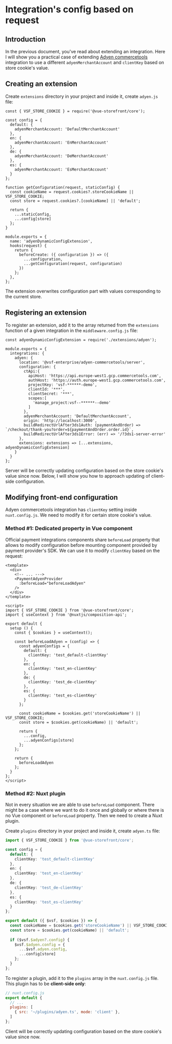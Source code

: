 # Integration's config based on request

## Introduction

In the previous document, you've read about extending an integration. Here I will show you a practical case of extending [Adyen commercetools](https://docs.vuestorefront.io/adyen/guide/introduction.html) integration to use a different `adyenMerchantAccount` and `clientKey` based on store cookie's value.

## Creating an extension

Create `extensions` directory in your project and inside it, create `adyen.js` file:

```js{34}
const { VSF_STORE_COOKIE } = require('@vue-storefront/core');

const config = {
  default: {
    adyenMerchantAccount: 'DefaultMerchantAccount'
  },
  en: {
    adyenMerchantAccount: 'EnMerchantAccount'
  },
  de: {
    adyenMerchantAccount: 'DeMerchantAccount'
  },
  es: {
    adyenMerchantAccount: 'EsMerchantAccount'
  }
};

function getConfiguration(request, staticConfig) {
  const cookieName = request.cookies?.storeCookieName || VSF_STORE_COOKIE;
  const store = request.cookies?.[cookieName] || 'default';
  
  return {
    ...staticConfig,
    ...config[store]
  };
}

module.exports = {
  name: 'adyenDynamicConfigExtension',
  hooks(request) {
    return {
      beforeCreate: ({ configuration }) => ({
        ...configuration,
        ...getConfiguration(request, configuration)
      })
    };
  },
};

```

The extension overwrites configuration part with values corresponding to the current store.

## Registering an extension

To register an extension, add it to the array returned from the `extensions` function of a given integration in the `middleware.config.js` file:

```js{23}
const adyenDynamicConfigExtension = require('./extensions/adyen');

module.exports = {
  integrations: {
    adyen: {
      location: '@vsf-enterprise/adyen-commercetools/server',
      configuration: {
        ctApi:{
          apiHost: 'https://api.europe-west1.gcp.commercetools.com',
          authHost: 'https://auth.europe-west1.gcp.commercetools.com',
          projectKey: 'vsf-******-demo',
          clientId: '***',
          clientSecret: '***',
          scopes:[
            'manage_project:vsf--******--demo'
          ]
        },
        adyenMerchantAccount: 'DefaultMerchantAccount',
        origin: 'http://localhost:3000',
        buildRedirectUrlAfter3ds1Auth: (paymentAndOrder) => `/checkout/thank-you?order=${paymentAndOrder.order.id}`,
        buildRedirectUrlAfter3ds1Error: (err) => '/?3ds1-server-error'
      },
      extensions: extensions => [...extensions, adyenDynamicConfigExtension]
    }
  }
};
```

Server will be correctly updating configuration based on the store cookie's value since now. Below, I will show you how to approach updating of client-side configuration.

## Modifying front-end configuration

Adyen commercetools integration has `clientKey` setting inside `nuxt.config.js`. We need to modify it for certain store cookie's value. 

### Method #1: Dedicated property in Vue component

Official payment integrations components share `beforeLoad` property that allows to modify configuration before mounting component provided by payment provider's SDK. We can use it to modify `clientKey` based on the request:

```vue
<template>
  <div>
    <!-- ... --->
    <PaymentAdyenProvider
      :beforeLoad="beforeLoadAdyen"
    />
  </div>
</template>

<script>
import { VSF_STORE_COOKIE } from '@vue-storefront/core';
import { useContext } from '@nuxtjs/composition-api';

export default {
  setup () {
    const { $cookies } = useContext();

    const beforeLoadAdyen = (config) => {
      const adyenConfigs = {
        default: {
          clientKey: 'test_default-clientKey'
        },
        en: {
          clientKey: 'test_en-clientKey'
        },
        de: {
          clientKey: 'test_de-clientKey'
        },
        es: {
          clientKey: 'test_es-clientKey'
        }
      };

      const cookieName = $cookies.get('storeCookieName') || VSF_STORE_COOKIE;
      const store = $cookies.get(cookieName) || 'default';

      return {
        ...config,
        ...adyenConfigs[store]
      };
    };

    return {
      beforeLoadAdyen
    };
  }
};
</script>
```

### Method #2: Nuxt plugin

Not in every situation we are able to use `beforeLoad` component. There might be a case where we want to do it once and globally or where there is no Vue component or `beforeLoad` property. Then we need to create a Nuxt plugin.

Create `plugins` directory in your project and inside it, create `adyen.ts` file:
```ts
import { VSF_STORE_COOKIE } from '@vue-storefront/core';

const config = {
  default: {
    clientKey: 'test_default-clientKey'
  },
  en: {
    clientKey: 'test_en-clientKey'
  },
  de: {
    clientKey: 'test_de-clientKey'
  },
  es: {
    clientKey: 'test_es-clientKey'
  }
};

export default ({ $vsf, $cookies }) => {
  const cookieName = $cookies.get('storeCookieName') || VSF_STORE_COOKIE;
  const store = $cookies.get(cookieName) || 'default';
  
  if ($vsf.$adyen?.config) {
    $vsf.$adyen.config = {
      ...$vsf.adyen.config,
      ...config[store]
    };
  }
};
```

To register a plugin, add it to the `plugins` array in the `nuxt.config.js` file. This plugin has to be **client-side only**:
```js
// nuxt.config.js
export default {
  // ...
  plugins: [
    { src: '~/plugins/adyen.ts', mode: 'client' },
  ]
};
```

Client will be correctly updating configuration based on the store cookie's value since now.
